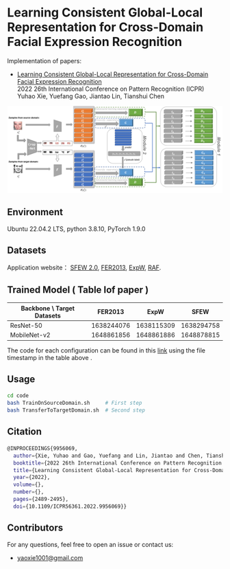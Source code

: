 # Learning Consistent Global-Local Representation for Cross-Domain Facial Expression Recognition
Implementation of papers:
- [Learning Consistent Global-Local Representation for Cross-Domain Facial Expression Recognition](https://ieeexplore.ieee.org/abstract/document/9956069)  
  2022 26th International Conference on Pattern Recognition (ICPR)  
  Yuhao Xie, Yuefang Gao, Jiantao Lin, Tianshui Chen  
  
![avatar](./figures/framework.png)
## Environment
Ubuntu 22.04.2 LTS, python 3.8.10, PyTorch 1.9.0
## Datasets
Application website： [SFEW 2.0](https://cs.anu.edu.au/few/AFEW.html), [FER2013](https://www.kaggle.com/c/challenges-in-representation-learning-facial-expression-recognition-challenge/data), [ExpW](http://mmlab.ie.cuhk.edu.hk/projects/socialrelation/index.html), [RAF](http://www.whdeng.cn/raf/model1.html).
## Trained Model ( Table Ⅰof paper )

| Backbone \ Target Datasets | FER2013    | ExpW       | SFEW       |
| -------------------------- | ---------- | ---------- | ---------- |
| ResNet-50                  | 1638244076 | 1638115309 | 1638294758 |
| MobileNet-v2               | 1648861856 | 1648861886 | 1648878815 |

The code for each configuration can be found in this [link](https://pan.baidu.com/s/1n7h15RW_-Tui_wSspExjVQ?pwd=d9ar ) using the file timestamp in the table above .

## Usage
```bash
cd code
bash TrainOnSourceDomain.sh     # First step
bash TransferToTargetDomain.sh  # Second step
```
## Citation
```bash
@INPROCEEDINGS{9956069,
  author={Xie, Yuhao and Gao, Yuefang and Lin, Jiantao and Chen, Tianshui},
  booktitle={2022 26th International Conference on Pattern Recognition (ICPR)}, 
  title={Learning Consistent Global-Local Representation for Cross-Domain Facial Expression Recognition}, 
  year={2022},
  volume={},
  number={},
  pages={2489-2495},
  doi={10.1109/ICPR56361.2022.9956069}}
```
## Contributors
For any questions, feel free to open an issue or contact us:
- <a href="mailto:yaoxie1001@gmail.com">yaoxie1001@gmail.com</a>
